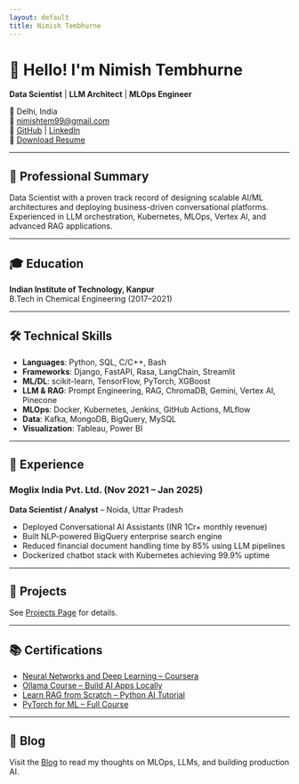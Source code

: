 ```yaml
---
layout: default
title: Nimish Tembhurne
---
```


# 👋 Hello! I'm Nimish Tembhurne

**Data Scientist** | **LLM Architect** | **MLOps Engineer**

📍 Delhi, India  
📧 [nimishtem99@gmail.com](mailto:nimishtem99@gmail.com)  
🔗 [GitHub](https://github.com/nimish-tembhurne) | [LinkedIn](https://linkedin.com/in/nimish-tembhurne)  
📄 [Download Resume](assets/resume.pdf)

---

## 🧠 Professional Summary

Data Scientist with a proven track record of designing scalable AI/ML architectures and deploying business-driven conversational platforms. Experienced in LLM orchestration, Kubernetes, MLOps, Vertex AI, and advanced RAG applications.

---

## 🎓 Education

**Indian Institute of Technology, Kanpur**  
B.Tech in Chemical Engineering (2017–2021)

---

## 🛠️ Technical Skills

- **Languages**: Python, SQL, C/C++, Bash
- **Frameworks**: Django, FastAPI, Rasa, LangChain, Streamlit
- **ML/DL**: scikit-learn, TensorFlow, PyTorch, XGBoost
- **LLM & RAG**: Prompt Engineering, RAG, ChromaDB, Gemini, Vertex AI, Pinecone
- **MLOps**: Docker, Kubernetes, Jenkins, GitHub Actions, MLflow
- **Data**: Kafka, MongoDB, BigQuery, MySQL
- **Visualization**: Tableau, Power BI

---

## 💼 Experience

### **Moglix India Pvt. Ltd.** (Nov 2021 – Jan 2025)  
**Data Scientist / Analyst** – Noida, Uttar Pradesh

- Deployed Conversational AI Assistants (INR 1Cr+ monthly revenue)
- Built NLP-powered BigQuery enterprise search engine
- Reduced financial document handling time by 85% using LLM pipelines
- Dockerized chatbot stack with Kubernetes achieving 99.9% uptime

---

## 🚀 Projects

See [Projects Page](projects.md) for details.

---

## 📚 Certifications

- [Neural Networks and Deep Learning – Coursera](https://www.coursera.org/account/accomplishments/certificate/CGE4CGJRL83A)
- [Ollama Course – Build AI Apps Locally](https://www.youtube.com/watch?v=GWB9ApTPTv4)
- [Learn RAG from Scratch – Python AI Tutorial](https://www.youtube.com/watch?v=sVcwVQRHIc8)
- [PyTorch for ML – Full Course](https://www.youtube.com/watch?v=V_xro1bcAuA)

---

## 📝 Blog

Visit the [Blog](blog.md) to read my thoughts on MLOps, LLMs, and building production AI.

